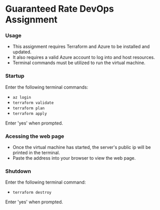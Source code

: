 # Guaranteed Rate DevOps Assignment
### Usage
* This assignment requires Terraform and Azure to be installed and updated.
* It also requires a valid Azure account to log into and host resources.
* Terminal commands must be utilized to run the virtual machine.
### Startup
Enter the following terminal commands:
* `az login`
* `terraform validate`
* `terraform plan`
* `terraform apply`

Enter 'yes' when prompted.
### Acessing the web page
* Once the virtual machine has started, the server's public ip will be printed in the terminal.
* Paste the address into your browser to view the web page.
### Shutdown
Enter the following terminal command:
* `terraform destroy`

Enter 'yes' when prompted.
